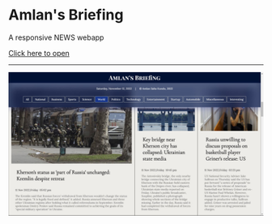 # Amlan's Briefing

A responsive NEWS webapp

[Click here to open](https://yoursamlan.github.io/news)

---


<img src="https://github.com/yoursamlan/news/blob/main/screenshot/SS1.jpg?raw=true">
